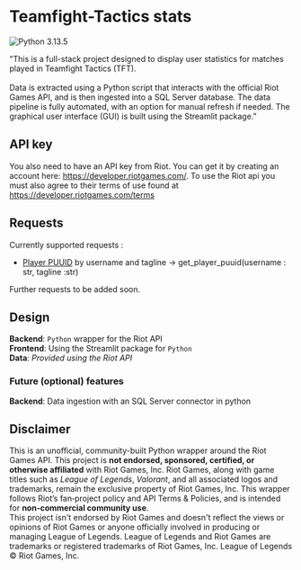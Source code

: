 # Teamfight-Tactics stats

![Python 3.13.5](https://img.shields.io/badge/python-3.13.5-blue.svg)

"This is a full-stack project designed to display user statistics for matches played in Teamfight Tactics (TFT).<br />
<br />
Data is extracted using a Python script that interacts with the official Riot Games API, and is then ingested into a SQL Server database.
The data pipeline is fully automated, with an option for manual refresh if needed.
The graphical user interface (GUI) is built using the Streamlit package."

## API key
You also need to have an API key from Riot. You can get it by creating an account here: <https://developer.riotgames.com/>.
To use the Riot api you must also agree to their terms of use found at https://developer.riotgames.com/terms

## Requests
Currently supported requests :
- <ins>Player PUUID</ins> by username and tagline -> get_player_puuid(username : str, tagline :str)

Further requests to be added soon.
## Design

**Backend**: `Python` wrapper for the Riot API <br />
**Frontend**: Using the Streamlit package for `Python` <br />
**Data**: _Provided using the Riot API_

### Future (optional) features
**Backend**: Data ingestion with an SQL Server connector in python

## Disclaimer
This is an unofficial, community-built Python wrapper around the Riot Games API. This project is **not endorsed, sponsored, certified, or otherwise affiliated** with Riot Games, Inc.
Riot Games, along with game titles such as *League of Legends*, *Valorant*, and all associated logos and trademarks, remain the exclusive property of Riot Games, Inc. This wrapper follows Riot’s fan‑project policy and API Terms & Policies, and is intended for **non‑commercial community use**.
<br />
This project isn't endorsed by Riot Games and doesn't reflect the views or opinions of Riot Games or anyone officially involved in producing or managing League of Legends. League of Legends and Riot Games are trademarks or registered trademarks of Riot Games, Inc. League of Legends © Riot Games, Inc.
